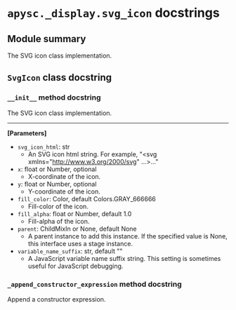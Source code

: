 # `apysc._display.svg_icon` docstrings

## Module summary

The SVG icon class implementation.

## `SvgIcon` class docstring

### `__init__` method docstring

The SVG icon class implementation.<hr>

**[Parameters]**

- `svg_icon_html`: str
  - An SVG icon html string. For example, "<svg xmlns="http://www.w3.org/2000/svg" ...>...</svg>"
- `x`: float or Number, optional
  - X-coordinate of the icon.
- `y`: float or Number, optional
  - Y-coordinate of the icon.
- `fill_color`: Color, default Colors.GRAY_666666
  - Fill-color of the icon.
- `fill_alpha`: float or Number, default 1.0
  - Fill-alpha of the icon.
- `parent`: ChildMixIn or None, default None
  - A parent instance to add this instance. If the specified value is None, this interface uses a stage instance.
- `variable_name_suffix`: str, default ""
  - A JavaScript variable name suffix string. This setting is sometimes useful for JavaScript debugging.

### `_append_constructor_expression` method docstring

Append a constructor expression.
